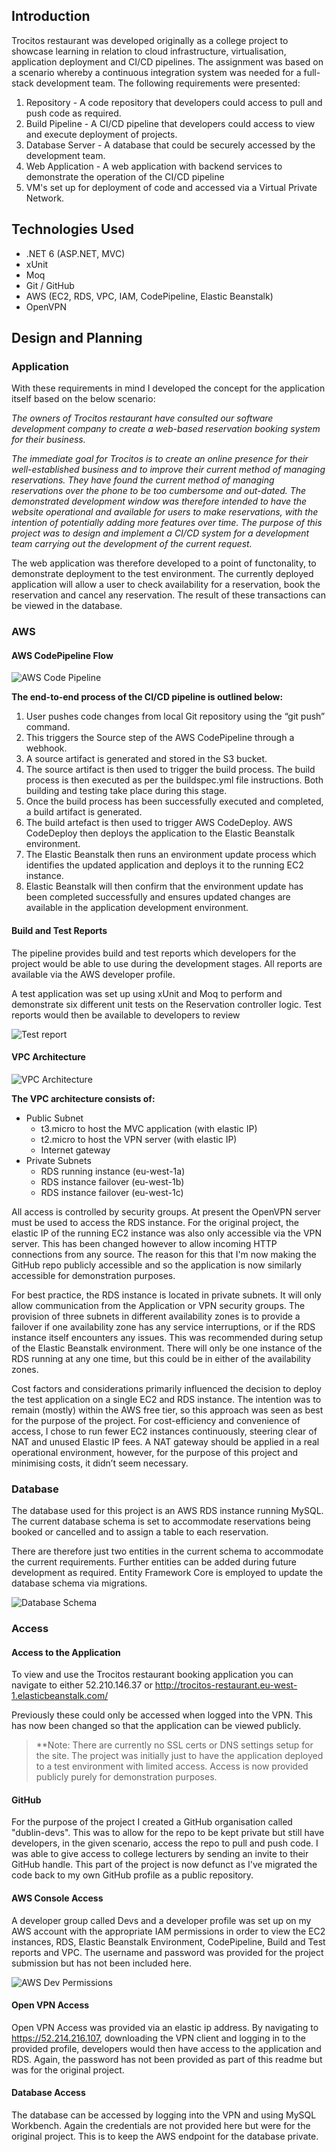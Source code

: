 ## Introduction

Trocitos restaurant was developed originally as a college project to showcase learning in relation to cloud infrastructure, virtualisation, application deployment and CI/CD pipelines. The assignment was based on a scenario whereby a continuous integration system was needed for a full-stack development team. The following requirements were presented:

1. Repository - A code repository that developers could access to pull and push code as required.
2. Build Pipeline - A CI/CD pipeline that developers could access to view and execute deployment of projects.
3. Database Server - A database that could be securely accessed by the development team.
4. Web Application - A web application with backend services to demonstrate the operation of the CI/CD pipeline
5. VM's set up for deployment of code and accessed via a Virtual Private Network.



## Technologies Used
- .NET 6 (ASP.NET, MVC)
- xUnit
- Moq
- Git / GitHub
- AWS (EC2, RDS, VPC, IAM, CodePipeline, Elastic Beanstalk)
- OpenVPN

## Design and Planning

### Application

With these requirements in mind I developed the concept for the application itself based on the below scenario:

*The owners of Trocitos restaurant have consulted our software development company to create a 
web-based reservation booking system for their business.*


*The immediate goal for Trocitos is to create an online presence for their well-established business 
and to improve their current method of managing reservations. They have found the current method 
of managing reservations over the phone to be too cumbersome and out-dated. The demonstrated 
development window was therefore intended to have the website operational and available for users 
to make reservations, with the intention of potentially adding more features over time. The purpose 
of this project was to design and implement a CI/CD system for a development team carrying out the 
development of the current request.*

The web application was therefore developed to a point of functonality, to demonstrate 
deployment to the test environment. The currently deployed application will allow a user to check 
availability for a reservation, book the reservation and cancel any reservation. The result of these 
transactions can be viewed in the database.

### AWS 

#### AWS CodePipeline Flow

![AWS Code Pipeline](/trocitos.mvc/wwwroot/images/code-pipeline-flow-diagram.jpg)

**The end-to-end process of the CI/CD pipeline is outlined below:**
1. User pushes code changes from local Git repository using the “git push” command.
2. This triggers the Source step of the AWS CodePipeline through a webhook.
3. A source artifact is generated and stored in the S3 bucket.
4. The source artifact is then used to trigger the build process. The build process is then 
executed as per the buildspec.yml file instructions. Both building and testing take place 
during this stage.
5. Once the build process has been successfully executed and completed, a build artifact is 
generated.
6. The build artefact is then used to trigger AWS CodeDeploy. AWS CodeDeploy then deploys 
the application to the Elastic Beanstalk environment.
7. The Elastic Beanstalk then runs an environment update process which identifies the updated 
application and deploys it to the running EC2 instance.
8. Elastic Beanstalk will then confirm that the environment update has been completed 
successfully and ensures updated changes are available in the application development 
environment.

#### Build and Test Reports
The pipeline provides build and test reports which developers for the project would be able to use during the development stages. All reports are available via the AWS developer profile. 

A test application was set up using xUnit and Moq to 
perform and demonstrate six different unit tests on the Reservation controller logic. Test reports would then be available to developers to review

![Test report](/trocitos.mvc/wwwroot/images/test-report.jpg)

#### VPC Architecture

![VPC Architecture](/trocitos.mvc/wwwroot/images/vpc-architecture.jpg)

**The VPC architecture consists of:**

- Public Subnet
  - t3.micro to host the MVC application (with elastic IP)
  - t2.micro to host the VPN server (with elastic IP)
  - Internet gateway
- Private Subnets
  - RDS running instance (eu-west-1a)
  - RDS instance failover (eu-west-1b)
  - RDS instance failover (eu-west-1c)


All access is controlled by security groups. At present the OpenVPN server must be used to access 
the RDS instance. For the original project, the elastic IP of the running EC2 instance was also only accessible via the VPN server. This has been changed however to allow incoming HTTP connections from any source. The reason for this that I'm now making the GitHub repo publicly accessible and so the application is now similarly accessible for demonstration purposes.  

For best practice, the RDS instance is located in private subnets. It will only allow communication 
from the Application or VPN security groups. The provision of three subnets in different availability 
zones is to provide a failover if one availability zone has any service interruptions, or if the RDS 
instance itself encounters any issues. This was recommended during setup of the Elastic Beanstalk 
environment. There will only be one instance of the RDS running at any one time, but this could be in 
either of the availability zones. 

Cost factors and considerations primarily influenced the decision to deploy the test application on a 
single EC2 and RDS instance. The intention was to remain (mostly) within the AWS free tier, so this 
approach was seen as best for the purpose of the project. For cost-efficiency and convenience of 
access, I chose to run fewer EC2 instances continuously, steering clear of NAT and unused Elastic IP 
fees. A NAT gateway should be applied in a real operational environment, however, for the purpose 
of this project and minimising costs, it didn’t seem necessary.


### Database

The database used for this project is an AWS RDS instance running MySQL. The current database 
schema is set to accommodate reservations being booked or cancelled and to assign a table to each 
reservation. 

There are therefore just two entities in the current schema to accommodate the current 
requirements. Further entities can be added during future development as required. Entity 
Framework Core is employed to update the database schema via migrations.

![Database Schema](/trocitos.mvc/wwwroot/images/db-schema.jpg)


### Access

#### Access to the Application

To view and use the Trocitos restaurant booking application you can navigate to either 52.210.146.37 or http://trocitos-restaurant.eu-west-1.elasticbeanstalk.com/

Previously these could only be accessed when logged into the VPN. This has now been changed so that the application can be viewed publicly. 

> **Note: There are currently no SSL certs or DNS settings setup for the site. The project was initially just to have the application deployed to a test environment with limited access. Access is now provided publicly purely for demonstration purposes. 

#### GitHub

For the purpose of the project I created a GitHub organisation called "dublin-devs". This was to allow for the repo to be kept private but still have developers, in the given scenario, access the repo to pull and push code. I was able to give access to college lecturers by sending an invite to their GitHub handle. This part of the project is now defunct as I've migrated the code back to my own GitHub profile as a public repository.

#### AWS Console Access

A developer group called Devs and a developer profile was set up on my AWS account with the appropriate IAM permissions in order to view the EC2 instances, RDS, Elastic Beanstalk Environment, CodePipeline, Build and Test reports and VPC. The username and password was provided for the project submission but has not been included here.

![AWS Dev Permissions](/trocitos.mvc/wwwroot/images/dev-permissions.jpg)

#### Open VPN Access

Open VPN Access was provided via an elastic ip address. By navigating to https://52.214.216.107, downloading the VPN client and logging in to the provided profile, developers would then have access to the application and RDS. Again, the password has not been provided as part of this readme but was for the original project.

#### Database Access

The database can be accessed by logging into the VPN and using MySQL Workbench. Again the credentials are not provided here but were for the original project. This is to keep the AWS endpoint for the database private.

